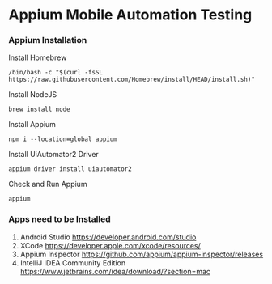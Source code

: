 # Appium Mobile Automation Testing


### Appium Installation

Install Homebrew
```
/bin/bash -c "$(curl -fsSL https://raw.githubusercontent.com/Homebrew/install/HEAD/install.sh)"
```

Install NodeJS
```
brew install node
```

Install Appium
```
npm i --location=global appium
 ```

Install UiAutomator2 Driver
```
appium driver install uiautomator2
```

Check and Run Appium
```
appium
```

### Apps need to be Installed
1. Android Studio
   https://developer.android.com/studio
2. XCode
   https://developer.apple.com/xcode/resources/
3. Appium Inspector
   https://github.com/appium/appium-inspector/releases
4. IntelliJ IDEA Community Edition
   https://www.jetbrains.com/idea/download/?section=mac
